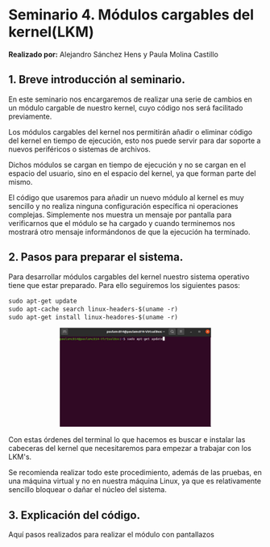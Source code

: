 # Seminario 4. Módulos cargables del kernel(LKM)

**Realizado por:** Alejandro Sánchez Hens y Paula Molina Castillo

## 1. Breve introducción al seminario.

En este seminario nos encargaremos de realizar una serie de cambios en un módulo cargable de nuestro kernel, cuyo código nos será facilitado previamente.

Los módulos cargables del kernel nos permitirán añadir o eliminar código del kernel en tiempo de ejecución, esto nos puede servir para dar soporte a nuevos periféricos o sistemas de archivos.

Dichos módulos se cargan en tiempo de ejecución y no se cargan en el espacio del usuario, sino en el espacio del kernel, ya que forman parte del mismo.

El código que usaremos para añadir un nuevo módulo al kernel es muy sencillo y no realiza ninguna configuración específica ni operaciones complejas. Simplemente nos muestra un mensaje por pantalla para verificarnos que el módulo se ha cargado y cuando terminemos nos mostrará otro mensaje informándonos de que la ejecución ha terminado.

## 2. Pasos para preparar el sistema.

Para desarrollar módulos cargables del kernel nuestro sistema operativo tiene que estar preparado. Para ello seguiremos los siguientes pasos:

~~~
sudo apt-get update
sudo apt-cache search linux-headers-$(uname -r)
sudo apt-get install linux-headores-$(uname -r)
~~~

<div>
<p style = 'text-align:center;'>
<img src="https://github.com/AlexHens/PDIH/blob/main/seminario%204/images/update-s4.jpg" alt="JuveYell" width="300px">
</p>
</div>

Con estas órdenes del terminal lo que hacemos es buscar e instalar las cabeceras del kernel que necesitaremos para empezar a trabajar con los LKM's.

Se recomienda realizar todo este procedimiento, además de las pruebas, en una máquina virtual y no en nuestra máquina Linux, ya que es relativamente sencillo bloquear o dañar el núcleo del sistema.

## 3. Explicación del código.

Aquí pasos realizados para realizar el módulo con pantallazos